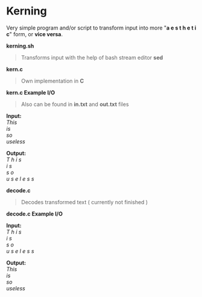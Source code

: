 # Kerning

Very simple program and/or script to transform input into more "**a e s t h e t i c**" form, or **vice versa**.    

**kerning.sh**
> Transforms input with the help of bash stream editor **sed**  

**kern.c** 
> Own implementation in **C**

**kern.c Example I/O**  
> Also can be found in **in.txt** and **out.txt** files  

**Input:**  
*This  
is  
so  
useless*  

**Output:**  
*T h i s  
i s  
s o  
u s e l e s s*  

**decode.c** 
> Decodes transformed text ( currently not finished )  

**decode.c Example I/O**  

**Input:**  
*T h i s  
i s  
s o  
u s e l e s s*

**Output:**  
*This  
is  
so  
useless*  
